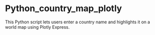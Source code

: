 # Python_country_map_plotly
This Python script lets users enter a country name and highlights it on a world map using Plotly Express.

